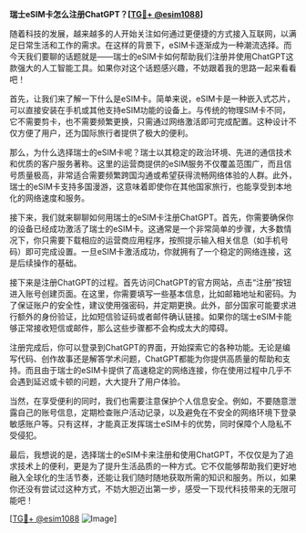 **瑞士eSIM卡怎么注册ChatGPT？[[TG💪+ @esim1088](https://t.me/s/esim1088)]**

随着科技的发展，越来越多的人开始关注如何通过更便捷的方式接入互联网，以满足日常生活和工作的需求。在这样的背景下，eSIM卡逐渐成为一种潮流选择。而今天我们要聊的话题就是——瑞士的eSIM卡如何帮助我们注册并使用ChatGPT这款强大的人工智能工具。如果你对这个话题感兴趣，不妨跟着我的思路一起来看看吧！

首先，让我们来了解一下什么是eSIM卡。简单来说，eSIM卡是一种嵌入式芯片，可以直接安装在手机或其他支持eSIM功能的设备上。与传统的物理SIM卡不同，它不需要剪卡，也不需要频繁更换，只需通过网络激活即可完成配置。这种设计不仅方便了用户，还为国际旅行者提供了极大的便利。

那么，为什么选择瑞士的eSIM卡呢？瑞士以其稳定的政治环境、先进的通信技术和优质的客户服务著称。这里的运营商提供的eSIM服务不仅覆盖范围广，而且信号质量极高，非常适合需要频繁跨国沟通或希望获得流畅网络体验的人群。此外，瑞士的eSIM卡支持多国漫游，这意味着即使你在其他国家旅行，也能享受到本地化的网络速度和服务。

接下来，我们就来聊聊如何用瑞士的eSIM卡注册ChatGPT。首先，你需要确保你的设备已经成功激活了瑞士的eSIM卡。这通常是一个非常简单的步骤，大多数情况下，你只需要下载相应的运营商应用程序，按照提示输入相关信息（如手机号码）即可完成设置。一旦eSIM卡激活成功，你就拥有了一个稳定的网络连接，这是后续操作的基础。

接下来是注册ChatGPT的过程。首先访问ChatGPT的官方网站，点击“注册”按钮进入账号创建页面。在这里，你需要填写一些基本信息，比如邮箱地址和密码。为了保证账户的安全性，建议使用强密码，并定期更换。此外，部分国家可能要求进行额外的身份验证，比如短信验证码或者邮件确认链接。如果你的瑞士eSIM卡能够正常接收短信或邮件，那么这些步骤都不会构成太大的障碍。

注册完成后，你可以登录到ChatGPT的界面，开始探索它的各种功能。无论是编写代码、创作故事还是解答学术问题，ChatGPT都能为你提供高质量的帮助和支持。而且由于瑞士的eSIM卡提供了高速稳定的网络连接，你在使用过程中几乎不会遇到延迟或卡顿的问题，大大提升了用户体验。

当然，在享受便利的同时，我们也需要注意保护个人信息安全。例如，不要随意泄露自己的账号信息，定期检查账户活动记录，以及避免在不安全的网络环境下登录敏感账户等。只有这样，才能真正发挥瑞士eSIM卡的优势，同时保障个人隐私不受侵犯。

最后，我想说的是，选择瑞士的eSIM卡来注册和使用ChatGPT，不仅仅是为了追求技术上的便利，更是为了提升生活品质的一种方式。它不仅能够帮助我们更好地融入全球化的生活节奏，还能让我们随时随地获取所需的知识和服务。所以，如果你还没有尝试过这种方式，不妨大胆迈出第一步，感受一下现代科技带来的无限可能吧！

[[TG💪+ @esim1088](https://t.me/s/esim1088) ![Image](https://i.postimg.cc/4NQfJmqS/Snipaste-2025-05-13-00-14-12.png)]